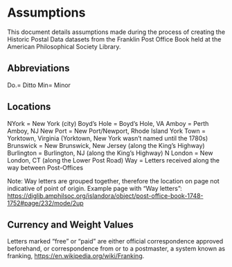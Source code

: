 # Assumptions
This document details assumptions made during the process of creating the Historic Postal Data datasets from the Franklin Post Office Book held at the American Philosophical Society Library. 

## Abbreviations 
Do.= Ditto
Min= Minor

## Locations 
NYork = New York (city)
Boyd’s Hole = Boyd’s Hole, VA 
Amboy = Perth Amboy, NJ
New Port = New Port/Newport, Rhode Island
York Town = Yorktown, Virginia (Yorktown, New York wasn’t named until the 1780s)
Brunswick = New Brunswick, New Jersey (along the King’s Highway)
Burlington = Burlington, NJ (along the King’s Highway)
N London = New London, CT (along the Lower Post Road)
Way = Letters received along the way between Post-Offices

Note: Way letters are grouped together, therefore the location on page not indicative of point of origin. 
Example page with “Way letters”: https://diglib.amphilsoc.org/islandora/object/post-office-book-1748-1752#page/232/mode/2up 

## Currency and Weight Values
Letters marked “free” or “paid” are either official correspondence approved beforehand, or correspondence from or to a postmaster, a system known as franking,  https://en.wikipedia.org/wiki/Franking.
